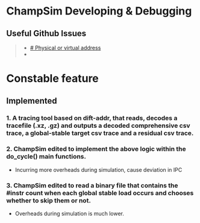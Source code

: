 # ChampSim Developing & Debugging
## Useful Github Issues
 > - [# Physical or virtual address](https://github.com/ChampSim/ChampSim/issues/15)
 > -

# Constable feature
## Implemented
### 1.  A tracing tool based on dift-addr, that reads, decodes a tracefile (.xz, .gz) and outputs a decoded comprehensive csv trace, a global-stable target csv trace and a residual csv trace.
### 2. ChampSim edited to implement the above logic within the do_cycle() main functions.
- Incurring more overheads during simulation, cause deviation in IPC
### 3. ChampSim edited to read a binary file that contains the #instr count when each global stable load occurs and chooses whether to skip them or not.
- Overheads during simulation is much lower.
<!--stackedit_data:
eyJoaXN0b3J5IjpbOTEwMjQ5NjI2XX0=
-->
